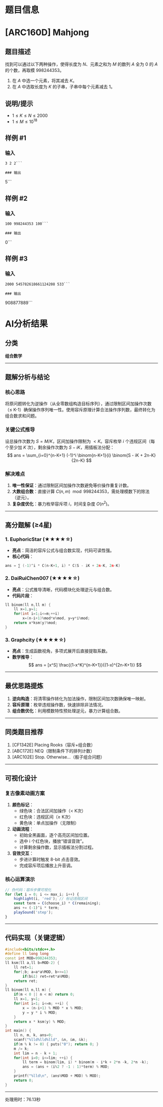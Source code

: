 # 题目信息

# [ARC160D] Mahjong

## 题目描述

找到可以通过以下两种操作，使得长度为 $N$、元素之和为 $M$ 的数列 $A$ 全为 $0$ 的 $A$ 的个数，再取模 $998244353$。

1. 在 $A$ 中选一个元素，将其减去 $K$。
2. 在 $A$ 中选取长度为 $K$ 的子串，子串中每个元素减去 $1$。

## 说明/提示

- $1\le K\le N\le2000$
- $1\le M\le10^{18}$

## 样例 #1

### 输入

```
3 2 2```

### 输出

```
5```

## 样例 #2

### 输入

```
100 998244353 100```

### 输出

```
0```

## 样例 #3

### 输入

```
2000 545782618661124208 533```

### 输出

```
908877889```

# AI分析结果



## 分类
**组合数学**

---

## 题解分析与结论

### 核心思路
将原问题转化为逆操作（从全零数组构造目标序列），通过限制区间加操作次数（≤ K-1）确保操作序列唯一性。使用容斥原理计算合法操作序列数，最终转化为组合数求和问题。

### 关键公式推导
设总操作次数为 $S = M/K$，区间加操作限制为 $< K$。容斥枚举 $i$ 个违规区间（每个至少加 $K$ 次），剩余操作次数为 $S - iK$，用插板法分配：
$$
ans = \sum_{i=0}^{n-K+1} (-1)^i \binom{n-K+1}{i} \binom{S - iK + 2n-K}{2n-K}
$$

### 解决难点
1. **唯一性保证**：通过限制区间加操作次数避免等价操作重复计数。
2. **大数组合数**：直接计算 $C(n, m) \mod 998244353$，需处理模数下的除法（逆元）。
3. **复杂度优化**：暴力枚举容斥项 $i$，时间复杂度 $O(n^2)$。

---

## 高分题解 (≥4星)

### 1. EuphoricStar (★★★★☆)
- **亮点**：简洁的容斥公式与组合数实现，代码可读性强。
- **核心代码**：
```cpp
ans = ∑ (-1)^i * C(n-K+1, i) * C(S - iK + 2n-K, 2n-K)
```

### 2. DaiRuiChen007 (★★★★☆)
- **亮点**：公式推导清晰，代码模块化处理逆元与组合数。
- **代码片段**：
```cpp
ll binom(ll n,ll m) {
    ll x=1,y=1;
    for(int i=1;i<=m;++i)
        x=(n-i+1)%mod*x%mod, y=y*i%mod;
    return x*ksm(y)%mod;
}
```

### 3. Graphcity (★★★★☆)
- **亮点**：生成函数视角，多项式展开后直接提取系数。
- **数学推导**：
$$
ans = [x^S] \frac{(1-x^K)^{n-K+1}}{(1-x)^{2n-K+1}}
$$

---

## 最优思路提炼
1. **逆向构造**：将清零操作转化为加法操作，限制区间加次数确保唯一映射。
2. **容斥原理**：枚举违规操作数，快速排除非法情况。
3. **组合数优化**：利用模数特性预处理逆元，暴力计算组合数。

---

## 同类题目推荐
1. [CF1342E] Placing Rooks（容斥+组合数）
2. [ABC172E] NEQ（限制条件下的排列计数）
3. [ARC102E] Stop. Otherwise...（骰子组合问题）

---

## 可视化设计
### 复古像素动画方案
1. **颜色标记**：
   - 绿色块：合法区间加操作（< K次）
   - 红色块：违规区间（≥ K次）
   - 黄色块：单点加操作（无限制）
2. **动画流程**：
   - 初始全黑画面，逐个高亮区间加位置。
   - 选中 i 个红色块，播放“错误音效”。
   - 计算剩余操作数，显示插板法分割过程。
3. **音效交互**：
   - 步进计算时触发 8-bit 点击音效。
   - 完成容斥项后播放上升音调。

### 核心运算演示
```javascript
// 伪代码：容斥步骤可视化
for (let i = 0; i <= max_i; i++) {
    highlight(i, 'red'); // 标记违规区间
    const term = C(choose_i) * C(remaining);
    ans += (-1)^i * term;
    playSound('step');
}
```

---

## 代码实现（关键逻辑）
```cpp
#include<bits/stdc++.h>
#define ll long long
const int MOD=998244353;
ll ksm(ll a,ll b=MOD-2) {
    ll ret=1;
    for(;b; a=a*a%MOD, b>>=1)
        if(b&1) ret=ret*a%MOD;
    return ret;
}
ll binom(ll n,ll m) {
    if(m < 0 || n < m) return 0;
    ll x=1, y=1;
    for(int i=1; i<=m; ++i) {
        x = (n-i+1) % MOD * x % MOD;
        y = y * i % MOD;
    }
    return x * ksm(y) % MOD;
}
int main() {
    ll n, m, k, ans=0;
    scanf("%lld%lld%lld", &n, &m, &k);
    if(m % k != 0) { puts("0"); return 0; }
    m /= k;
    int lim = n - k + 1;
    for(int i=0; i<=lim; ++i) {
        ll term = binom(lim, i) * binom(m - i*k + 2*n -k, 2*n -k);
        ans = (ans + (i%2 ? -1 : 1)*term) % MOD;
    }
    printf("%lld\n", (ans%MOD + MOD) % MOD);
    return 0;
}
```

---
处理用时：76.13秒